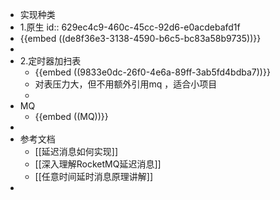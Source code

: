 - 实现种类
- 1.原生
  id:: 629ec4c9-460c-45cc-92d6-e0acdebafd1f
- {{embed ((de8f36e3-3138-4590-b6c5-bc83a58b9735))}}
-
- 2.定时器加扫表
	- {{embed ((9833e0dc-26f0-4e6a-89ff-3ab5fd4bdba7))}}
	- 对表压力大，但不用额外引用mq ，适合小项目
	-
- MQ
	- {{embed ((MQ))}}
-
- 参考文档
	- [[延迟消息如何实现]]
	- [[深入理解RocketMQ延迟消息]]
	- [[任意时间延时消息原理讲解]]
-